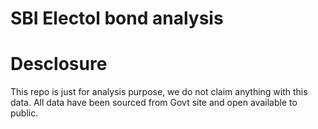 # SBI Electol bond analysis

# Desclosure
This repo is just for analysis purpose, we do not claim anything with this data.
All data have been sourced from Govt site and open available to public.


